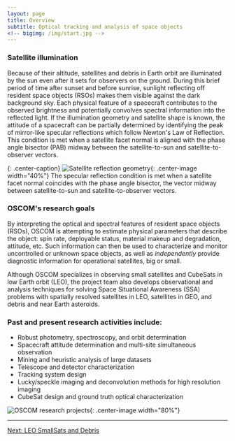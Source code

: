 ```yaml
---
layout: page
title: Overview
subtitle: Optical tracking and analysis of space objects
<!-- bigimg: /img/start.jpg -->
---
```


### Satellite illumination

Because of their altitude, satellites and debris in Earth orbit are illuminated by the sun even after it sets for observers on the ground. During this brief period of time after sunset and before sunrise, sunlight reflecting off resident space objects (RSOs) makes them visible against the dark background sky. Each physical feature of a spacecraft contributes to the observed brightness and potentially convolves spectral information into the reflected light. If the illumination geometry and satellite shape is known, the attitude of a spacecraft can be partially determined by identifying the peak of mirror-like specular reflections which follow Newton's Law of Reflection. This condition is met when a satellite facet normal is aligned with the phase angle bisector (PAB) midway between the satellite-to-sun and satellite-to-observer vectors.

{: .center-caption}
![Satellite reflection geometry](../img/pab.png){: .center-image width="40%"}
The specular reflection condition is met when a satellite facet normal coincides with the phase angle bisector, the vector midway between satellite-to-sun and satellite-to-observer vectors.

### OSCOM's research goals

By interpreting the optical and spectral features of resident space objects (RSOs), OSCOM is attempting to estimate physical parameters that describe the object: spin rate, deployable status, material makeup and degradation, attitude, etc. Such information can then be used to characterize and monitor uncontrolled or unknown space objects, as well as _independently_ provide diagnostic information for operational satellites, big or small.

Although OSCOM specializes in observing small satellites and CubeSats in low Earth orbit (LEO), the project team also develops observational and analysis techniques for solving Space Situational Awareness (SSA) problems with spatially resolved satellites in LEO, satellites in GEO, and debris and near Earth asteroids.

### Past and present research activities include:

- Robust photometry, spectroscopy, and orbit determination  
- Spacecraft attitude determination and multi-site simultaneous observation  
- Mining and heuristic analysis of large datasets  
- Telescope and detector characterization
- Tracking system design  
- Lucky/speckle imaging and deconvolution methods for high resolution imaging  
- CubeSat design and ground truth optical characterization

![OSCOM research projects](../img/research_projects.png){: .center-image width="80%"}

---

<div class="get-started-wrap">
  <a class="btn btn-success btn-lg get-started-btn" href="../leo">Next: LEO SmallSats and Debris</a>
</div>

